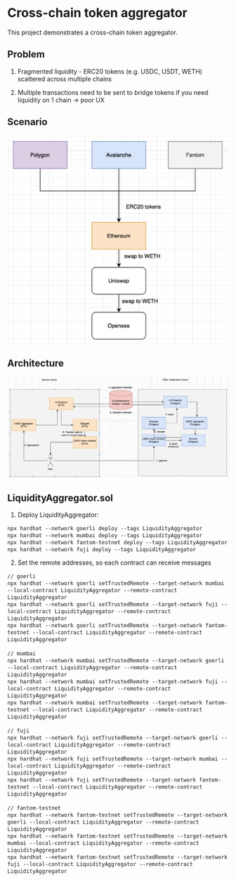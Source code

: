 # Cross-chain token aggregator

This project demonstrates a cross-chain token aggregator.

## Problem
1. Fragmented liquidity - ERC20 tokens (e.g. USDC, USDT, WETH) scattered across multiple chains

2. Multiple transactions need to be sent to bridge tokens if you need liquidity on 1 chain -> poor UX

## Scenario
<p align="center">
  <img width='800' src="./diagram/scenario.png">
</p>

## Architecture
<p align="center">
  <img width='800' src="./diagram/architecture.png">
</p>

## LiquidityAggregator.sol

1. Deploy LiquidityAggregator:

```
npx hardhat --network goerli deploy --tags LiquidityAggregator
npx hardhat --network mumbai deploy --tags LiquidityAggregator
npx hardhat --network fantom-testnet deploy --tags LiquidityAggregator
npx hardhat --network fuji deploy --tags LiquidityAggregator
````

2. Set the remote addresses, so each contract can receive messages
```angular2html
// goerli
npx hardhat --network goerli setTrustedRemote --target-network mumbai --local-contract LiquidityAggregator --remote-contract LiquidityAggregator
npx hardhat --network goerli setTrustedRemote --target-network fuji --local-contract LiquidityAggregator --remote-contract LiquidityAggregator
npx hardhat --network goerli setTrustedRemote --target-network fantom-testnet --local-contract LiquidityAggregator --remote-contract LiquidityAggregator

// mumbai
npx hardhat --network mumbai setTrustedRemote --target-network goerli --local-contract LiquidityAggregator --remote-contract LiquidityAggregator
npx hardhat --network mumbai setTrustedRemote --target-network fuji --local-contract LiquidityAggregator --remote-contract LiquidityAggregator
npx hardhat --network mumbai setTrustedRemote --target-network fantom-testnet --local-contract LiquidityAggregator --remote-contract LiquidityAggregator

// fuji
npx hardhat --network fuji setTrustedRemote --target-network goerli --local-contract LiquidityAggregator --remote-contract LiquidityAggregator
npx hardhat --network fuji setTrustedRemote --target-network mumbai --local-contract LiquidityAggregator --remote-contract LiquidityAggregator
npx hardhat --network fuji setTrustedRemote --target-network fantom-testnet --local-contract LiquidityAggregator --remote-contract LiquidityAggregator

// fantom-testnet
npx hardhat --network fantom-testnet setTrustedRemote --target-network goerli --local-contract LiquidityAggregator --remote-contract LiquidityAggregator
npx hardhat --network fantom-testnet setTrustedRemote --target-network mumbai --local-contract LiquidityAggregator --remote-contract LiquidityAggregator
npx hardhat --network fantom-testnet setTrustedRemote --target-network fuji --local-contract LiquidityAggregator --remote-contract LiquidityAggregator
```
